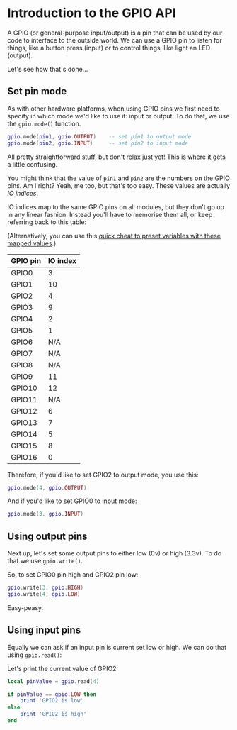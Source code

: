 
# Introduction to the GPIO API

A GPIO (or general-purpose input/output) is a pin that can be used by our code to interface to the outside world. 
We can use a GPIO pin to listen for things, like a button press (input) or to control things, like light an LED (output).

Let's see how that's done...



## Set pin mode

As with other hardware platforms, when using GPIO pins we first need to specify in which mode we'd like to use it: input or output. To do that, we use the `gpio.mode()` function.

```lua
gpio.mode(pin1, gpio.OUTPUT)	-- set pin1 to output mode
gpio.mode(pin2, gpio.INPUT)		-- set pin2 to input mode
```

All pretty straightforward stuff, but don't relax just yet! This is where it gets a little confusing.

You might think that the value of `pin1` and `pin2` are the numbers on the GPIO pins. Am I right? Yeah, me too, but that's too easy. These values are actually _IO indices_.

IO indices map to the same GPIO pins on all modules, but they don't go up in any linear fashion. Instead you'll have to memorise them all, or keep referring back to this table:

(Alternatively, you can use this [quick cheat to preset variables with these mapped values](https://gist.github.com/paulcuth/f646f220a617a5fe43a1).)

| GPIO pin | IO index |
| -------- | -------- |
| GPIO0    | 3        |
| GPIO1    | 10       |
| GPIO2    | 4        |
| GPIO3    | 9        |
| GPIO4    | 2        |
| GPIO5    | 1        |
| GPIO6    | N/A      |
| GPIO7    | N/A      |
| GPIO8    | N/A      |
| GPIO9    | 11       |
| GPIO10   | 12       |
| GPIO11   | N/A      |
| GPIO12   | 6        |
| GPIO13   | 7        |
| GPIO14   | 5        |
| GPIO15   | 8        |
| GPIO16   | 0        |

Therefore, if you'd like to set GPIO2 to output mode, you use this:

```lua
gpio.mode(4, gpio.OUTPUT)
```

And if you'd like to set GPIO0 to input mode:

```lua
gpio.mode(3, gpio.INPUT)
```



## Using output pins

Next up, let's set some output pins to either low (0v) or high (3.3v). To do that we use `gpio.write()`.

So, to set GPIO0 pin high and GPIO2 pin low:

```lua
gpio.write(3, gpio.HIGH)
gpio.write(4, gpio.LOW)
```

Easy-peasy.




## Using input pins

Equally we can ask if an input pin is current set low or high. We can do that using `gpio.read()`:

Let's print the current value of GPIO2:

```lua
local pinValue = gpio.read(4)

if pinValue == gpio.LOW then
	print 'GPIO2 is low'
else
	print 'GPIO2 is high'
end
```

